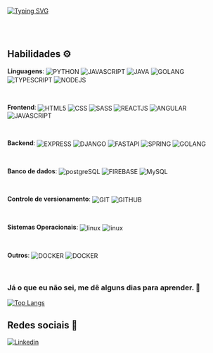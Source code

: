 [![Typing SVG](https://readme-typing-svg.herokuapp.com/?color=5002c4&size=43&font=Fira+Code&center=true&vCenter=true&width=1000&lines=Desenvolvedor+full+stack;Always%20learning%20new%20things!;Seja+Bem-vindo!+:%29)](https://git.io/typing-svg)

<br>

<br>

## Habilidades ⚙️

**Linguagens**: <img align="center" alt="PYTHON" src="https://img.shields.io/badge/Python-14354C?style=for-the-badge&logo=python&logoColor=white" >  <img align="center" alt="JAVASCRIPT" src="https://img.shields.io/badge/JavaScript-323330?style=for-the-badge&logo=javascript&logoColor=F7DF1E" >  <img align="center" alt="JAVA" src="https://img.shields.io/badge/Java-ED8B00?style=for-the-badge&logo=java&logoColor=white" >  <img align="center" alt="GOLANG" src="https://img.shields.io/badge/Go-00ADD8?style=for-the-badge&logo=go&logoColor=white" >  <img align="center" alt="TYPESCRIPT" src="https://img.shields.io/badge/TypeScript-007ACC?style=for-the-badge&logo=typescript&logoColor=white" > <img align="center" alt="NODEJS" src="https://img.shields.io/badge/Node.js-43853D?style=for-the-badge&logo=node.js&logoColor=white" >

<br>

**Frontend**: <img align="center" alt="HTML5" src="https://img.shields.io/badge/HTML5-E34F26?style=for-the-badge&logo=html5&logoColor=white" >  <img align="center" alt="CSS" src="https://img.shields.io/badge/CSS3-1572B6?style=for-the-badge&logo=css3&logoColor=white" >  <img align="center" alt="SASS" src="https://img.shields.io/badge/Sass-CC6699?style=for-the-badge&logo=sass&logoColor=white" > <img align="center" alt="REACTJS" src="https://img.shields.io/badge/React-20232A?style=for-the-badge&logo=react&logoColor=61DAFB" > <img align="center" alt="ANGULAR" src="https://img.shields.io/badge/AngularJS-E23237?style=for-the-badge&logo=angularjs&logoColor=white" > <img align="center" alt="JAVASCRIPT" src="https://img.shields.io/badge/JavaScript-323330?style=for-the-badge&logo=javascript&logoColor=F7DF1E" >

<br>

**Backend**: <img align="center" alt="EXPRESS" src="https://img.shields.io/badge/express.js-%23404d59.svg?style=for-the-badge&logo=express&logoColor=%2361DAFB" > <img align="center" alt="DJANGO" src="https://img.shields.io/badge/Django-092E20?style=for-the-badge&logo=django&logoColor=white" > <img align="center" alt="FASTAPI" src="https://img.shields.io/badge/FastAPI-005571?style=for-the-badge&logo=fastapi" > <img align="center" alt="SPRING" src="https://img.shields.io/badge/Spring-6DB33F?style=for-the-badge&logo=spring&logoColor=white" > <img align="center" alt="GOLANG" src="https://img.shields.io/badge/Go-00ADD8?style=for-the-badge&logo=go&logoColor=white" > 

<br>

**Banco de dados**: <img align="center" alt="postgreSQL" src="https://img.shields.io/badge/PostgreSQL-316192?style=for-the-badge&logo=postgresql&logoColor=white" > <img align="center" alt="FIREBASE" src="https://img.shields.io/badge/firebase-%23039BE5.svg?style=for-the-badge&logo=firebase" > <img align="center" alt="MySQL" src="https://img.shields.io/badge/mysql-%2300f.svg?style=for-the-badge&logo=mysql&logoColor=white" >


<br>

**Controle de versionamento**: <img align="center" alt="GIT" src="https://img.shields.io/badge/GIT-E44C30?style=for-the-badge&logo=git&logoColor=white" > <img align="center" alt="GITHUB" src="https://img.shields.io/badge/GitHub-100000?style=for-the-badge&logo=github&logoColor=white" > 

<br>

**Sistemas Operacionais**:  <img align="center" alt="linux" src="https://img.shields.io/badge/Linux-FCC624?style=for-the-badge&logo=linux&logoColor=black" > <img align="center" alt="linux" src="https://img.shields.io/badge/Windows-0078D6?style=for-the-badge&logo=windows&logoColor=white" >


<br>

**Outros**:  <img align="center" alt="DOCKER" src="https://img.shields.io/badge/docker-%230db7ed.svg?style=for-the-badge&logo=docker&logoColor=white" > <img align="center" alt="DOCKER" src="https://img.shields.io/badge/docker--compose-316192.svg?style=for-the-badge&logo=docker&logoColor=white" >

<br>

 ### **Já o que eu não sei, me dê alguns dias para aprender.** 🙂


[![Top Langs](https://github-readme-stats.vercel.app/api/top-langs/?username=Johnson49&layout=compact&langs_count=8&hide=handlebars,html&theme=tokyonight)](https://github.com/anuraghazra/github-readme-stats)

## Redes sociais 📱

[![Linkedin](https://img.shields.io/badge/LinkedIn-0077B5?style=for-the-badge&logo=linkedin&logoColor=white)](https://www.linkedin.com/in/simeone-johnson/)
